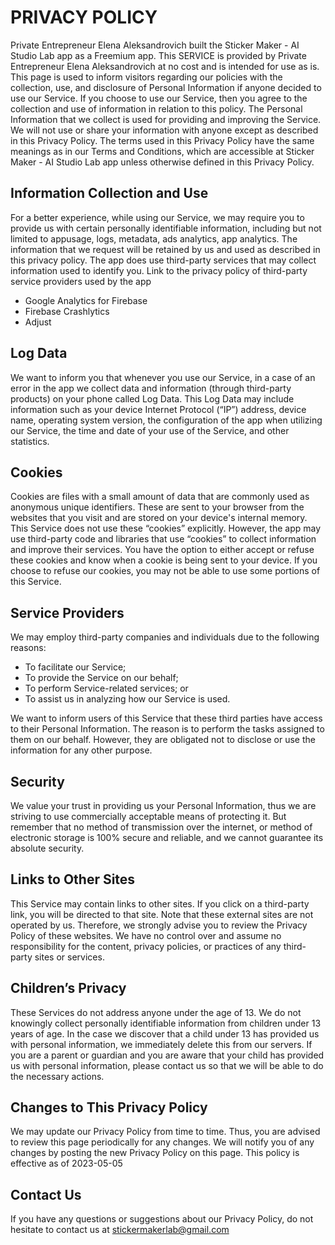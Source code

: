 ---
---

<h1>PRIVACY POLICY</h1>

<p>Private Entrepreneur Elena Aleksandrovich built the Sticker Maker - AI Studio Lab app as a Freemium app. This SERVICE is provided by Private Entrepreneur Elena Aleksandrovich at no cost and is intended for use as is. This page is used to inform visitors regarding our policies with the collection, use, and disclosure of Personal Information if anyone decided to use our Service. If you choose to use our Service, then you agree to the collection and use of information in relation to this policy. The Personal Information that we collect is used for providing and improving the Service. We will not use or share your information with anyone except as described in this Privacy Policy. The terms used in this Privacy Policy have the same meanings as in our Terms and Conditions, which are accessible at Sticker Maker - AI Studio Lab app unless otherwise defined in this Privacy Policy.</p>

<h2>Information Collection and Use</h2>

<p>For a better experience, while using our Service, we may require you to provide us with certain personally identifiable information, including but not limited to appusage, logs, metadata, ads analytics, app analytics. The information  that we request will be retained by us and used as described in this privacy policy. The app does use third-party services that may collect information used to identify you. Link to the privacy policy of third-party service providers used by the app</p>
<ul>
	<li>Google Analytics for Firebase</li>
	<li>Firebase Crashlytics</li>
	<li>Adjust</li>
</ul>

<h2>Log Data</h2>

<p>We want to inform you that whenever you use our Service, in a case of an error in the app we collect data and information (through third-party products) on your phone called Log Data. This Log Data may include information such as your device Internet Protocol (“IP”) address, device name, operating system version, the configuration of the app when utilizing our Service, the time and date of your use of the Service, and other statistics.</p>

<h2>Cookies</h2>

<p>Cookies are files with a small amount of data that are commonly used as anonymous unique identifiers. These are sent to your browser from the websites that you visit and are stored on your device's internal memory. This Service does not use these “cookies” explicitly. However, the app may use third-party code and libraries that use “cookies” to collect information and improve their services. You have the option to either accept or refuse these cookies and know when a cookie is being sent to your device. If you choose to refuse our cookies, you may not be able to use some portions of this Service.</p>

<h2>Service Providers</h2>

<p>We may employ third-party companies and individuals due to the following reasons:</p>

<ul>
	<li>To facilitate our Service;</li>
	<li>To provide the Service on our behalf;</li>
	<li>To perform Service-related services; or</li>
	<li>To assist us in analyzing how our Service is used.</li>
</ul>

<p>We want to inform users of this Service that these third parties have access to their Personal Information. The reason is to perform the tasks assigned to them on our behalf. However, they are obligated not to disclose or use the information for any other purpose.</p>

<h2>Security</h2>

<p>We value your trust in providing us your Personal Information, thus we are striving to use commercially acceptable means of protecting it. But remember that no method of transmission over the internet, or method of electronic storage is 100% secure and reliable, and we cannot guarantee its absolute security.</p>

<h2>Links to Other Sites</h2>

<p>This Service may contain links to other sites. If you click on a third-party link, you will be directed to that site. Note that these external sites are not operated by us. Therefore, we strongly advise you to review the Privacy Policy of these websites. We have no control over and assume no responsibility for the content, privacy policies, or practices of any third-party sites or services.</p>

<h2>Children’s Privacy</h2>

<p>	These Services do not address anyone under the age of 13. We do not knowingly collect personally identifiable information from children under 13 years of age. In the case we discover that a child under 13 has provided us with personal information, we immediately delete this from our servers. If you are a parent or guardian and you are aware that your child has provided us with personal information, please contact us so that we will be able to do the necessary actions.</p>

<h2>Changes to This Privacy Policy</h2>

<p>	We may update our Privacy Policy from time to time. Thus, you are advised to review this page periodically for any changes. We will notify you of any changes by posting the new Privacy Policy on this page.
This policy is effective as of 2023-05-05</p>
	
<h2>Contact Us</h2>

<p>If you have any questions or suggestions about our Privacy Policy, do not hesitate to contact us at <a href="mailto:stickermakerlab@gmail.com">stickermakerlab@gmail.com</a> </p>
